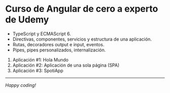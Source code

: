 # Curso de Angular de cero a experto de Udemy

- TypeScript y ECMAScript 6.
- Directivas, componentes, servicios y estructura de una aplicación.
- Rutas, decoradores output e input, eventos.
- Pipes, pipes personalizados, internalización.

1. Aplicación #1: Hola Mundo
2. Aplicación #2: Aplicación de una sola página (SPA)
3. Aplicación #3: SpotiApp

---

_Happy coding!_

